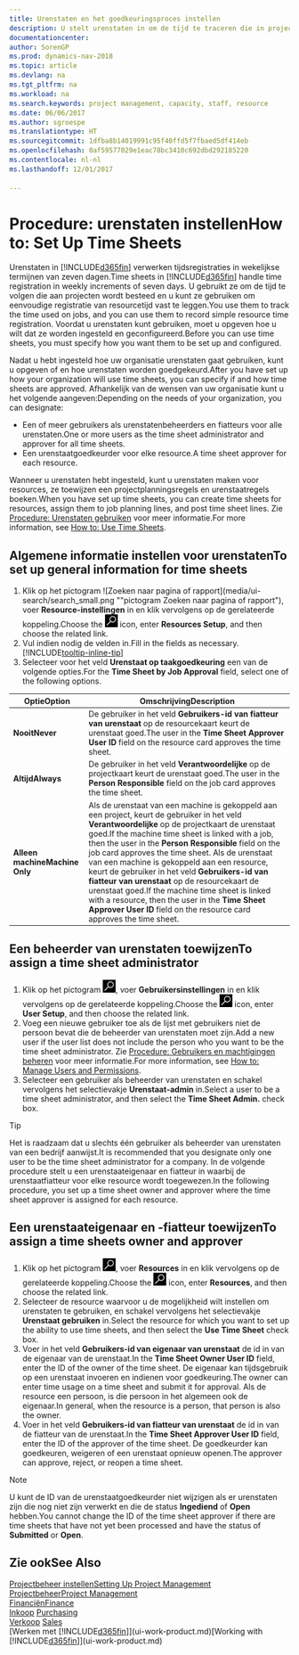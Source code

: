 ```yaml
---
title: Urenstaten en het goedkeuringsproces instellen
description: U stelt urenstaten in om de tijd te traceren die in projecten en resources wordt gebruikt, wat u helpt bij projectbeheer, personeelsbezetting en capaciteit
documentationcenter: 
author: SorenGP
ms.prod: dynamics-nav-2018
ms.topic: article
ms.devlang: na
ms.tgt_pltfrm: na
ms.workload: na
ms.search.keywords: project management, capacity, staff, resource
ms.date: 06/06/2017
ms.author: sgroespe
ms.translationtype: HT
ms.sourcegitcommit: 1dfba8b14019991c95f40ffd5f7fbaed5df414eb
ms.openlocfilehash: 0af59577029e1eac78bc3410c692dbd292185220
ms.contentlocale: nl-nl
ms.lasthandoff: 12/01/2017

---
```

# <a name="how-to-set-up-time-sheets"></a><span data-ttu-id="05fe6-103">Procedure: urenstaten instellen</span><span class="sxs-lookup"><span data-stu-id="05fe6-103">How to: Set Up Time Sheets</span></span>
<span data-ttu-id="05fe6-104">Urenstaten in [!INCLUDE[d365fin](includes/d365fin_md.md)] verwerken tijdsregistraties in wekelijkse termijnen van zeven dagen.</span><span class="sxs-lookup"><span data-stu-id="05fe6-104">Time sheets in [!INCLUDE[d365fin](includes/d365fin_md.md)] handle time registration in weekly increments of seven days.</span></span> <span data-ttu-id="05fe6-105">U gebruikt ze om de tijd te volgen die aan projecten wordt besteed en u kunt ze gebruiken om eenvoudige registratie van resourcetijd vast te leggen.</span><span class="sxs-lookup"><span data-stu-id="05fe6-105">You use them to track the time used on jobs, and you can use them to record simple resource time registration.</span></span> <span data-ttu-id="05fe6-106">Voordat u urenstaten kunt gebruiken, moet u opgeven hoe u wilt dat ze worden ingesteld en geconfigureerd.</span><span class="sxs-lookup"><span data-stu-id="05fe6-106">Before you can use time sheets, you must specify how you want them to be set up and configured.</span></span>

<span data-ttu-id="05fe6-107">Nadat u hebt ingesteld hoe uw organisatie urenstaten gaat gebruiken, kunt u opgeven of en hoe urenstaten worden goedgekeurd.</span><span class="sxs-lookup"><span data-stu-id="05fe6-107">After you have set up how your organization will use time sheets, you can specify if and how time sheets are approved.</span></span> <span data-ttu-id="05fe6-108">Afhankelijk van de wensen van uw organisatie kunt u het volgende aangeven:</span><span class="sxs-lookup"><span data-stu-id="05fe6-108">Depending on the needs of your organization, you can designate:</span></span>

* <span data-ttu-id="05fe6-109">Een of meer gebruikers als urenstatenbeheerders en fiatteurs voor alle urenstaten.</span><span class="sxs-lookup"><span data-stu-id="05fe6-109">One or more users as the time sheet administrator and approver for all time sheets.</span></span>
* <span data-ttu-id="05fe6-110">Een urenstaatgoedkeurder voor elke resource.</span><span class="sxs-lookup"><span data-stu-id="05fe6-110">A time sheet approver for each resource.</span></span>

<span data-ttu-id="05fe6-111">Wanneer u urenstaten hebt ingesteld, kunt u urenstaten maken voor resources, ze toewijzen een projectplanningsregels en urenstaatregels boeken.</span><span class="sxs-lookup"><span data-stu-id="05fe6-111">When you have set up time sheets, you can create time sheets for resources, assign them to job planning lines, and post time sheet lines.</span></span> <span data-ttu-id="05fe6-112">Zie [Procedure: Urenstaten gebruiken](projects-how-use-time-sheets.md) voor meer informatie.</span><span class="sxs-lookup"><span data-stu-id="05fe6-112">For more information, see [How to: Use Time Sheets](projects-how-use-time-sheets.md).</span></span>

## <a name="to-set-up-general-information-for-time-sheets"></a><span data-ttu-id="05fe6-113">Algemene informatie instellen voor urenstaten</span><span class="sxs-lookup"><span data-stu-id="05fe6-113">To set up general information for time sheets</span></span>
1. <span data-ttu-id="05fe6-114">Klik op het pictogram ![Zoeken naar pagina of rapport](media/ui-search/search_small.png ""pictogram Zoeken naar pagina of rapport"), voer **Resource-instellingen** in en klik vervolgens op de gerelateerde koppeling.</span><span class="sxs-lookup"><span data-stu-id="05fe6-114">Choose the ![Search for Page or Report](media/ui-search/search_small.png "Search for Page or Report icon") icon, enter **Resources Setup**, and then choose the related link.</span></span>  
2. <span data-ttu-id="05fe6-115">Vul indien nodig de velden in.</span><span class="sxs-lookup"><span data-stu-id="05fe6-115">Fill in the fields as necessary.</span></span> [!INCLUDE[tooltip-inline-tip](includes/tooltip-inline-tip_md.md)]
3. <span data-ttu-id="05fe6-116">Selecteer voor het veld **Urenstaat op taakgoedkeuring** een van de volgende opties.</span><span class="sxs-lookup"><span data-stu-id="05fe6-116">For the **Time Sheet by Job Approval** field, select one of the following options.</span></span>

| <span data-ttu-id="05fe6-117">Optie</span><span class="sxs-lookup"><span data-stu-id="05fe6-117">Option</span></span> | <span data-ttu-id="05fe6-118">Omschrijving</span><span class="sxs-lookup"><span data-stu-id="05fe6-118">Description</span></span> |
| --- | --- |
| <span data-ttu-id="05fe6-119">**Nooit**</span><span class="sxs-lookup"><span data-stu-id="05fe6-119">**Never**</span></span> |<span data-ttu-id="05fe6-120">De gebruiker in het veld **Gebruikers-id van fiatteur van urenstaat** op de resourcekaart keurt de urenstaat goed.</span><span class="sxs-lookup"><span data-stu-id="05fe6-120">The user in the **Time Sheet Approver User ID** field on the resource card approves the time sheet.</span></span> |
| <span data-ttu-id="05fe6-121">**Altijd**</span><span class="sxs-lookup"><span data-stu-id="05fe6-121">**Always**</span></span> |<span data-ttu-id="05fe6-122">De gebruiker in het veld **Verantwoordelijke** op de projectkaart keurt de urenstaat goed.</span><span class="sxs-lookup"><span data-stu-id="05fe6-122">The user in the **Person Responsible** field on the job card approves the time sheet.</span></span> |
| <span data-ttu-id="05fe6-123">**Alleen machine**</span><span class="sxs-lookup"><span data-stu-id="05fe6-123">**Machine Only**</span></span> |<span data-ttu-id="05fe6-124">Als de urenstaat van een machine is gekoppeld aan een project, keurt de gebruiker in het veld **Verantwoordelijke** op de projectkaart de urenstaat goed.</span><span class="sxs-lookup"><span data-stu-id="05fe6-124">If the machine time sheet is linked with a job, then the user in the **Person Responsible** field on the job card approves the time sheet.</span></span> <span data-ttu-id="05fe6-125">Als de urenstaat van een machine is gekoppeld aan een resource, keurt de gebruiker in het veld **Gebruikers-id van fiatteur van urenstaat** op de resourcekaart de urenstaat goed.</span><span class="sxs-lookup"><span data-stu-id="05fe6-125">If the machine time sheet is linked with a resource, then the user in the **Time Sheet Approver User ID** field on the resource card approves the time sheet.</span></span> |

## <a name="to-assign-a-time-sheet-administrator"></a><span data-ttu-id="05fe6-126">Een beheerder van urenstaten toewijzen</span><span class="sxs-lookup"><span data-stu-id="05fe6-126">To assign a time sheet administrator</span></span>
1. <span data-ttu-id="05fe6-127">Klik op het pictogram ![Zoeken naar pagina of rapport](media/ui-search/search_small.png "pictogram Zoeken naar pagina of rapport"), voer **Gebruikersinstellingen** in en klik vervolgens op de gerelateerde koppeling.</span><span class="sxs-lookup"><span data-stu-id="05fe6-127">Choose the ![Search for Page or Report](media/ui-search/search_small.png "Search for Page or Report icon") icon, enter **User Setup**, and then choose the related link.</span></span>  
2. <span data-ttu-id="05fe6-128">Voeg een nieuwe gebruiker toe als de lijst met gebruikers niet de persoon bevat die de beheerder van urenstaten moet zijn.</span><span class="sxs-lookup"><span data-stu-id="05fe6-128">Add a new user if the user list does not include the person who you want to be the time sheet administrator.</span></span> <span data-ttu-id="05fe6-129">Zie [Procedure: Gebruikers en machtigingen beheren](ui-how-users-permissions.md) voor meer informatie.</span><span class="sxs-lookup"><span data-stu-id="05fe6-129">For more information, see [How to: Manage Users and Permissions](ui-how-users-permissions.md).</span></span>
3. <span data-ttu-id="05fe6-130">Selecteer een gebruiker als beheerder van urenstaten en schakel vervolgens het selectievakje **Urenstaat-admin** in.</span><span class="sxs-lookup"><span data-stu-id="05fe6-130">Select a user to be a time sheet administrator, and then select the **Time Sheet Admin.** check box.</span></span>  

> [!TIP]  
>   <span data-ttu-id="05fe6-131">Het is raadzaam dat u slechts één gebruiker als beheerder van urenstaten van een bedrijf aanwijst.</span><span class="sxs-lookup"><span data-stu-id="05fe6-131">It is recommended that you designate only one user to be the time sheet administrator for a company.</span></span> <span data-ttu-id="05fe6-132">In de volgende procedure stelt u een urenstaateigenaar en fiatteur in waarbij de urenstaatfiatteur voor elke resource wordt toegewezen.</span><span class="sxs-lookup"><span data-stu-id="05fe6-132">In the following procedure, you set up a time sheet owner and approver where the time sheet approver is assigned for each resource.</span></span>  

## <a name="to-assign-a-time-sheets-owner-and-approver"></a><span data-ttu-id="05fe6-133">Een urenstaateigenaar en -fiatteur toewijzen</span><span class="sxs-lookup"><span data-stu-id="05fe6-133">To assign a time sheets owner and approver</span></span>
1. <span data-ttu-id="05fe6-134">Klik op het pictogram ![Zoeken naar pagina of rapport](media/ui-search/search_small.png "pictogram Zoeken naar pagina of rapport"), voer **Resources** in en klik vervolgens op de gerelateerde koppeling.</span><span class="sxs-lookup"><span data-stu-id="05fe6-134">Choose the ![Search for Page or Report](media/ui-search/search_small.png "Search for Page or Report icon") icon, enter **Resources**, and then choose the related link.</span></span>
2. <span data-ttu-id="05fe6-135">Selecteer de resource waarvoor u de mogelijkheid wilt instellen om urenstaten te gebruiken, en schakel vervolgens het selectievakje **Urenstaat gebruiken** in.</span><span class="sxs-lookup"><span data-stu-id="05fe6-135">Select the resource for which you want to set up the ability to use time sheets, and then select the **Use Time Sheet** check box.</span></span>  
3. <span data-ttu-id="05fe6-136">Voer in het veld **Gebruikers-id van eigenaar van urenstaat** de id in van de eigenaar van de urenstaat.</span><span class="sxs-lookup"><span data-stu-id="05fe6-136">In the **Time Sheet Owner User ID** field, enter the ID of the owner of the time sheet.</span></span> <span data-ttu-id="05fe6-137">De eigenaar kan tijdsgebruik op een urenstaat invoeren en indienen voor goedkeuring.</span><span class="sxs-lookup"><span data-stu-id="05fe6-137">The owner can enter time usage on a time sheet and submit it for approval.</span></span> <span data-ttu-id="05fe6-138">Als de resource een persoon, is die persoon in het algemeen ook de eigenaar.</span><span class="sxs-lookup"><span data-stu-id="05fe6-138">In general, when the resource is a person, that person is also the owner.</span></span>  
4. <span data-ttu-id="05fe6-139">Voer in het veld **Gebruikers-id van fiatteur van urenstaat** de id in van de fiatteur van de urenstaat.</span><span class="sxs-lookup"><span data-stu-id="05fe6-139">In the **Time Sheet Approver User ID** field, enter the ID of the approver of the time sheet.</span></span> <span data-ttu-id="05fe6-140">De goedkeurder kan goedkeuren, weigeren of een urenstaat opnieuw openen.</span><span class="sxs-lookup"><span data-stu-id="05fe6-140">The approver can approve, reject, or reopen a time sheet.</span></span>  

> [!NOTE]  
>   <span data-ttu-id="05fe6-141">U kunt de ID van de urenstaatgoedkeurder niet wijzigen als er urenstaten zijn die nog niet zijn verwerkt en die de status **Ingediend** of **Open** hebben.</span><span class="sxs-lookup"><span data-stu-id="05fe6-141">You cannot change the ID of the time sheet approver if there are time sheets that have not yet been processed and have the status of **Submitted** or **Open**.</span></span>

## <a name="see-also"></a><span data-ttu-id="05fe6-142">Zie ook</span><span class="sxs-lookup"><span data-stu-id="05fe6-142">See Also</span></span>
[<span data-ttu-id="05fe6-143">Projectbeheer instellen</span><span class="sxs-lookup"><span data-stu-id="05fe6-143">Setting Up Project Management</span></span>](projects-setup-projects.md)  
[<span data-ttu-id="05fe6-144">Projectbeheer</span><span class="sxs-lookup"><span data-stu-id="05fe6-144">Project Management</span></span>](projects-manage-projects.md)  
[<span data-ttu-id="05fe6-145">Financiën</span><span class="sxs-lookup"><span data-stu-id="05fe6-145">Finance</span></span>](finance.md)  
<span data-ttu-id="05fe6-146">[Inkoop](purchasing-manage-purchasing.md)       </span><span class="sxs-lookup"><span data-stu-id="05fe6-146">[Purchasing](purchasing-manage-purchasing.md)       </span></span>  
<span data-ttu-id="05fe6-147">[Verkoop](sales-manage-sales.md)    </span><span class="sxs-lookup"><span data-stu-id="05fe6-147">[Sales](sales-manage-sales.md)    </span></span>  
<span data-ttu-id="05fe6-148">[Werken met [!INCLUDE[d365fin](includes/d365fin_md.md)]](ui-work-product.md)</span><span class="sxs-lookup"><span data-stu-id="05fe6-148">[Working with [!INCLUDE[d365fin](includes/d365fin_md.md)]](ui-work-product.md)</span></span>  

